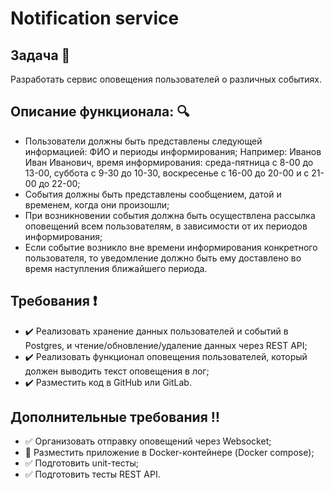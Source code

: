 # Notification service

## Задача :book:
Разработать сервис оповещения пользователей о различных событиях.

## Описание функционала: :mag:
- Пользователи должны быть представлены следующей информацией: ФИО и периоды информирования; 
  Например: Иванов Иван Иванович, время информирования: среда-пятница с 8-00 до 13-00, суббота с 9-30 до 10-30,   воскресенье с 16-00 до 20-00 и с 21-00 до 22-00;
- События должны быть представлены сообщением, датой и временем, когда они произошли;
- При возникновении события должна быть осуществлена рассылка оповещений всем пользователям, в зависимости от их периодов   информирования;
- Если событие возникло вне времени информирования конкретного пользователя, то уведомление должно быть ему доставлено во   время наступления ближайшего периода. 

## Требования :heavy_exclamation_mark:

- :heavy_check_mark: Реализовать хранение данных пользователей и событий в Postgres, и чтение/обновление/удаление данных через REST API;
- :heavy_check_mark: Реализовать функционал оповещения пользователей, который должен выводить текст оповещения в лог;
- :heavy_check_mark: Разместить код в GitHub или GitLab.

## Дополнительные требования :bangbang:

- :white_check_mark: Организовать отправку оповещений через Websocket;
- :whale2: Разместить приложение в Docker-контейнере (Docker compose);
- :white_check_mark: Подготовить unit-тесты;
- :white_check_mark: Подготовить тесты REST API.
